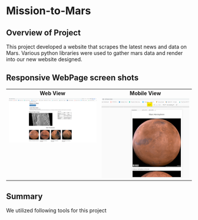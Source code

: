 # Mission-to-Mars
## Overview of Project
This project developed a website that scrapes the latest news and data on Mars. 
Various python libraries were used to gather mars data and render into our new website designed.

## Responsive WebPage screen shots

<table>
 <tr>   
   <td align="center"> <b> Web View </b> </td>
   <td align="center"> <b> Mobile View </b> </td>
  </tr> 
  <tr>  
    <td valign="top"> <img src="/app/Image/Mission_Mars_Webpage.png" width="250" /> </td>
    <td valign="top"> <img src="/app/Image/Mission_Mars_mobilepage.png" width="250" /> </td>
  </tr>     
</Table> 



## Summary

We utilized following tools for this project
